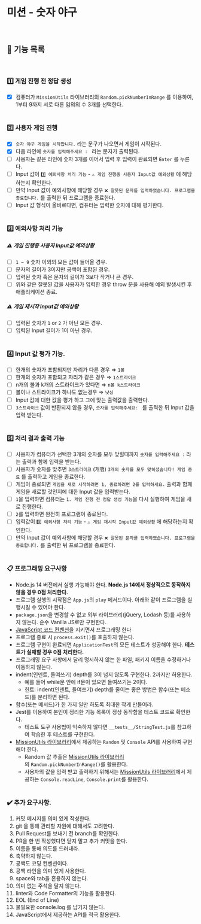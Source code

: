 # 미션 - 숫자 야구

<br>

## 📲 기능 목록

<br>

### 1️⃣ 게임 진행 전 정답 생성

- [x] 컴퓨터가 `MissionUtils` 라이브러리의 `Random.pickNumberInRange` 를 이용하여, 1부터 9까지 서로 다른 임의의 수 3개를 선택한다.<br>
      <br>

### 2️⃣ 사용자 게임 진행

- [x] `숫자 야구 게임을 시작합니다.` 라는 문구가 나오면서 게임이 시작된다. <br>
- [x] 다음 라인에 `숫자를 입력해주세요 : ` 라는 문자가 출력된다. <br>
- [ ] 사용자는 같은 라인에 숫자 3개를 이어서 입력 후 입력이 완료되면 `Enter` 를 누른다. <br>
- [ ] Input 값이 `3️⃣ 예외사항 처리 기능` - `⚠️ 게임 진행중 사용자 Input값 예외상황` 에 해당하는지 확인한다.
- [ ] 만약 Input 값이 예외사항에 해당할 경우 `❌ 잘못된 문자를 입력하였습니다. 프로그램을 종료합니다.` 를 출력한 뒤 프로그램을 종료한다. <br>
- [ ] Input 값 형식이 올바르다면, 컴퓨터는 입력한 숫자에 대해 평가한다. <br>
      <br>

### 3️⃣ 예외사항 처리 기능

##### ⚠️ 게임 진행중 사용자 Input값 예외상황

- [ ] `1 ~ 9` 숫자 이외의 모든 값이 들어올 경우.
- [ ] 문자의 길이가 3이지만 공백이 포함된 경우.
- [ ] 입력된 숫자 혹은 문자의 길이가 3보다 작거나 큰 경우.
- [ ] 위와 같은 잘못된 값을 사용자가 입력한 경우 throw 문을 사용해 예외 발생시킨 후 애플리케이션 종료.

##### ⚠️ 게임 재시작 Input값 예외상황

- [ ] 입력된 숫자가 `1` or `2` 가 아닌 모든 경우.
- [ ] 입력된 Input 길이가 1이 아닌 경우.<br>
      <br>

### 4️⃣ Input 값 평가 기능.

- [ ] 한개의 숫자가 포함되지만 자리가 다른 경우 ⇒ `1볼`
- [ ] 한개의 숫자가 포함되고 자리가 같은 경우 ⇒ `1스트라이크`
- [ ] n개의 볼과 k개의 스트라이크가 있다면 ⇒ `n볼 k스트라이크`
- [ ] 볼이나 스트라이크가 하나도 없는경우 ⇒ `낫싱`
- [ ] Input 값에 대한 값을 평가 하고 그에 맞는 출력값을 출력한다.
- [ ] `3스트라이크` 값이 반환되지 않을 경우, `숫자를 입력해주세요: ` 를 출력한 뒤 Input 값을 입력 받는다.<br>
      <br>

### 5️⃣ 처리 결과 출력 기능

- [ ] 사용자가 컴퓨터가 선택한 3개의 숫자를 모두 맞힐때까지 `숫자를 입력해주세요 :` 라는 출력과 함께 입력을 받는다.
- [ ] 사용자가 숫자를 맞추면 `3스트라이크` (개행) `3개의 숫자를 모두 맞히셨습니다! 게임 종료` 를 출력하고 게임을 종료한다.
- [ ] 게임이 종료되면 `게임을 새로 시작하려면 1, 종료하려면 2를 입력하세요.` 출력과 함께 게임을 새로할 것인지에 대한 Input 값을 입력받는다.
- [ ] `1`을 입력하면 컴퓨터는 `1. 게임 진행 전 정답 생성 기능`을 다시 실행하여 게임을 새로 진행한다.
- [ ] `2`를 입력하면 완전히 프로그램이 종료된다.
- [ ] 입력값이 `3️⃣ 예외사항 처리 기능` - `⚠️ 게임 재시작 Input값 예외상황` 에 해당하는지 확인한다.
- [ ] 만약 Input 값이 예외사항에 해당할 경우 `❌ 잘못된 문자를 입력하였습니다. 프로그램을 종료합니다.` 를 출력한 뒤 프로그램을 종료한다. <br>
      <br>

### 📋 프로그래밍 요구사항

- Node.js 14 버전에서 실행 가능해야 한다. **Node.js 14에서 정상적으로 동작하지 않을 경우 0점 처리한다.**
- 프로그램 실행의 시작점은 `App.js`의 `play` 메서드이다. 아래와 같이 프로그램을 실행시킬 수 있어야 한다.
- `package.json`을 변경할 수 없고 외부 라이브러리(jQuery, Lodash 등)를 사용하지 않는다. 순수 Vanilla JS로만 구현한다.
- [JavaScript 코드 컨벤션](https://github.com/woowacourse/woowacourse-docs/tree/main/styleguide/javascript)을 지키면서 프로그래밍 한다
- 프로그램 종료 시 `process.exit()`를 호출하지 않는다.
- 프로그램 구현이 완료되면 `ApplicationTest`의 모든 테스트가 성공해야 한다. **테스트가 실패할 경우 0점 처리한다.**
- 프로그래밍 요구 사항에서 달리 명시하지 않는 한 파일, 패키지 이름을 수정하거나 이동하지 않는다.
- indent(인덴트, 들여쓰기) depth를 3이 넘지 않도록 구현한다. 2까지만 허용한다.
  - 예를 들어 while문 안에 if문이 있으면 들여쓰기는 2이다.
  - 힌트: indent(인덴트, 들여쓰기) depth를 줄이는 좋은 방법은 함수(또는 메소드)를 분리하면 된다.
- 함수(또는 메서드)가 한 가지 일만 하도록 최대한 작게 만들어라.
- Jest를 이용하여 본인이 정리한 기능 목록이 정상 동작함을 테스트 코드로 확인한다.
  - 테스트 도구 사용법이 익숙하지 않다면 `__tests__/StringTest.js`를 참고하여 학습한 후 테스트를 구현한다.
- [MissionUtils 라이브러리](https://github.com/woowacourse-projects/javascript-mission-utils#mission-utils)에서 제공하는 `Random` 및 `Console` API를 사용하여 구현해야 한다.
  - Random 값 추출은 [MissionUtils 라이브러리](https://github.com/woowacourse-projects/javascript-mission-utils#mission-utils)의 `Random.pickNumberInRange()`를 활용한다.
  - 사용자의 값을 입력 받고 출력하기 위해서는 [MissionUtils 라이브러리](https://github.com/woowacourse-projects/javascript-mission-utils#mission-utils)에서 제공하는 `Console.readLine`, `Console.print`를 활용한다.<br>
    <br>

### ✔️ 추가 요구사항.

1. 커밋 메시지를 의미 있게 작성한다.
2. git 을 통해 관리할 자원에 대해서도 고려한다.
3. Pull Request를 보내기 전 branch를 확인한다.
4. PR을 한 번 작성했다면 닫지 말고 추가 커밋을 한다.
5. 이름을 통해 의도를 드러내라.
6. 축약하지 않는다.
7. 공백도 코딩 컨벤션이다.
8. 공백 라인을 의미 있게 사용한다.
9. space와 tab을 혼용하지 않는다.
10. 의미 없는 주석을 달지 않는다.
11. linter와 Code Formatter의 기능을 활용한다.
12. EOL (End of Line)
13. 불필요한 console.log 를 남기지 않는다.
14. JavaScript에서 제공하는 API를 적극 활용한다.
